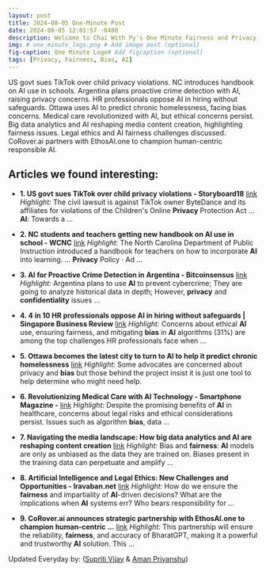 ```yaml
---
layout: post
title: 2024-08-05 One-Minute Post
date: 2024-08-05 12:01:57 -0400
description: Welcome to Chai With Py's One Minute Fairness and Privacy, which aims to provide you the current happenings in the world of Fairness, Privacy, and AI.
img: # one_minute_logo.png # Add image post (optional)
fig-caption: One Minute Logo# Add figcaption (optional)
tags: [Privacy, Fairness, Bias, AI]
---
```


US govt sues TikTok over child privacy violations. NC introduces handbook on AI use in schools. Argentina plans proactive crime detection with AI, raising privacy concerns. HR professionals oppose AI in hiring without safeguards. Ottawa uses AI to predict chronic homelessness, facing bias concerns. Medical care revolutionized with AI, but ethical concerns persist. Big data analytics and AI reshaping media content creation, highlighting fairness issues. Legal ethics and AI fairness challenges discussed. CoRover.ai partners with EthosAI.one to champion human-centric responsible AI.

## Articles we found interesting:

- **1. US govt sues TikTok over child <b>privacy</b> violations - Storyboard18** [link](https://www.storyboard18.com/digital/us-govt-sues-tiktok-over-child-privacy-violations-38811.htm)
_Highlight:_ The civil lawsuit is against TikTok owner ByteDance and its affiliates for violations of the Children&#39;s Online <b>Privacy</b> Protection Act ... <b>AI</b>: Towards a&nbsp;...

- **2. NC students and teachers getting new handbook on <b>AI</b> use in school - WCNC** [link](https://www.wcnc.com/article/news/local/nc-schools-receive-new-handbook-using-ai-classroom/275-d7b7d99c-3759-4a39-b945-e63ab2698a1d)
_Highlight:_ The North Carolina Department of Public Instruction introduced a handbook for teachers on how to incorporate <b>AI</b> into learning. ... <b>Privacy</b> Policy &middot; Ad&nbsp;...

- **3. <b>AI</b> for Proactive Crime Detection in Argentina - Bitcoinsensus** [link](https://www.bitcoinsensus.com/ai-for-proactive-crime-detection-in-argentina/)
_Highlight:_ Argentina plans to use <b>AI</b> to prevent cybercrime; They are going to analyze historical data in depth; However, <b>privacy</b> and <b>confidentiality</b> issues&nbsp;...

- **4. 4 in 10 HR professionals oppose <b>AI</b> in hiring without safeguards | Singapore Business Review** [link](https://sbr.com.sg/hr-education/news/4-in-10-hr-professionals-oppose-ai-in-hiring-without-safeguards)
_Highlight:_ Concerns about ethical <b>AI</b> use, ensuring fairness, and mitigating <b>bias</b> in <b>AI</b> algorithms (31%) are among the top challenges HR professionals face when&nbsp;...

- **5. Ottawa becomes the latest city to turn to <b>AI</b> to help it predict chronic homelessness** [link](https://www.theglobeandmail.com/canada/article-ottawa-becomes-the-latest-city-to-turn-to-ai-to-predict-chronic/)
_Highlight:_ Some advocates are concerned about privacy and <b>bias</b> but those behind the project insist it is just one tool to help determine who might need help.

- **6. Revolutionizing Medical Care with <b>AI</b> Technology - Smartphone Magazine -** [link](https://smartphonemagazine.nl/en/2024/08/05/revolutionizing-medical-care-with-ai-technology/)
_Highlight:_ Despite the promising benefits of <b>AI</b> in healthcare, concerns about legal risks and ethical considerations persist. Issues such as algorithm <b>bias</b>, data&nbsp;...

- **7. Navigating the media landscape: How big data analytics and <b>AI</b> are reshaping content creation** [link](https://gulfnews.com/gn-reach/navigating-the-media-landscape-how-big-data-analytics-and-ai-are-reshaping-content-creation-1.1722838932277)
_Highlight:_ Bias and <b>fairness</b>: <b>AI</b> models are only as unbiased as the data they are trained on. Biases present in the training data can perpetuate and amplify&nbsp;...

- **8. <b>Artificial Intelligence</b> and Legal Ethics: New Challenges and Opportunities - Iravaban.net** [link](https://iravaban.net/en/488204.html)
_Highlight:_ How do we ensure the <b>fairness</b> and impartiality of <b>AI</b>-driven decisions? What are the implications when <b>AI</b> systems err? Who bears responsibility for&nbsp;...

- **9. CoRover.<b>ai</b> announces strategic partnership with EthosAI.one to champion human-centric ...** [link](https://www.expresscomputer.in/news/corover-ai-announces-strategic-partnership-with-ethosai-one-to-champion-human-centric-responsible-ai-with-bharatgpt/114649/)
_Highlight:_ This partnership will ensure the reliability, <b>fairness</b>, and accuracy of BharatGPT, making it a powerful and trustworthy <b>AI</b> solution. This&nbsp;...


Updated Everyday by: (<a href="https://supritivijay.github.io/">Supriti Vijay</a> & <a href="https://amanpriyanshu.github.io/">Aman Priyanshu</a>)
